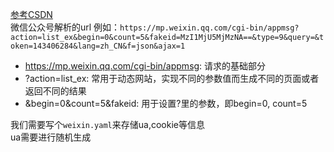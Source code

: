  [参考CSDN](https://blog.csdn.net/m0_48405781/article/details/108226969)  
微信公众号解析的url 
例如：`https://mp.weixin.qq.com/cgi-bin/appmsg?action=list_ex&begin=0&count=5&fakeid=MzI1MjU5MjMzNA==&type=9&query=&token=143406284&lang=zh_CN&f=json&ajax=1`
- https://mp.weixin.qq.com/cgi-bin/appmsg: 请求的基础部分  
- ?action=list_ex: 常用于动态网站，实现不同的参数值而生成不同的页面或者返回不同的结果  
- &begin=0&count=5&fakeid: 用于设置?里的参数，即begin=0, count=5


我们需要写个`weixin.yaml`来存储ua,cookie等信息  
ua需要进行随机生成